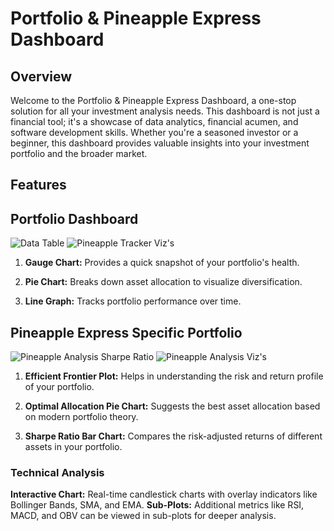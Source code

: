# Portfolio & Pineapple Express Dashboard
## Overview
Welcome to the Portfolio & Pineapple Express Dashboard, a one-stop solution for all your investment analysis needs. This dashboard is not just a financial tool; it's a showcase of data analytics, financial acumen, and software development skills. Whether you're a seasoned investor or a beginner, this dashboard provides valuable insights into your investment portfolio and the broader market.

  ## Features
## Portfolio Dashboard
![Data Table](https://github.com/Jodburton/jodburton.github.io/assets/141245415/c7593f3d-2d2f-4e2b-9ab1-2ed7b176aaa9)
![Pineapple Tracker Viz's](https://github.com/Jodburton/jodburton.github.io/assets/141245415/b7522115-333d-42e9-ad61-6fab35ac28d3)
<br>
1. **Gauge Chart:** Provides a quick snapshot of your portfolio's health.

2. **Pie Chart:** Breaks down asset allocation to visualize diversification.

3. **Line Graph:** Tracks portfolio performance over time.

## Pineapple Express Specific Portfolio
![Pineapple Analysis Sharpe Ratio](https://github.com/Jodburton/jodburton.github.io/assets/141245415/d588fe50-e50f-4698-8459-eb9b9c096f86)
![Pineapple Analysis Viz's](https://github.com/Jodburton/jodburton.github.io/assets/141245415/985be1b8-6675-411d-877d-b49429c842b8)
<br>
1. **Efficient Frontier Plot:** Helps in understanding the risk and return profile of your portfolio.

2. **Optimal Allocation Pie Chart:** Suggests the best asset allocation based on modern portfolio theory.

3. **Sharpe Ratio Bar Chart:** Compares the risk-adjusted returns of different assets in your portfolio.

### Technical Analysis
**Interactive Chart:** Real-time candlestick charts with overlay indicators like Bollinger Bands, SMA, and EMA.
**Sub-Plots:** Additional metrics like RSI, MACD, and OBV can be viewed in sub-plots for deeper analysis.
